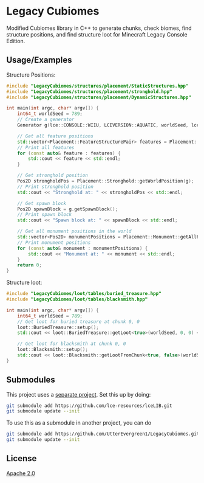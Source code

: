 # Legacy Cubiomes

Modified Cubiomes library in C++ to generate chunks, check biomes, find structure positions, and find structure loot for
Minecraft Legacy Console Edition.

## Usage/Examples

Structure Positions:

```c++
#include "LegacyCubiomes/structures/placement/StaticStructures.hpp"
#include "LegacyCubiomes/structures/placement/stronghold.hpp"
#include "LegacyCubiomes/structures/placement/DynamicStructures.hpp"

int main(int argc, char* argv[]) {
    int64_t worldSeed = 789;
    // Create a generator
    Generator g(lce::CONSOLE::WIIU, LCEVERSION::AQUATIC, worldSeed, lce::WORLDSIZE::CLASSIC, lce::BIOMESCALE::SMALL);

    // Get all feature positions
    std::vector<Placement::FeatureStructurePair> features = Placement::Feature::getAllFeaturePositions(&g);
    // Print all features
    for (const auto& feature : features) {
        std::cout << feature << std::endl;
    }

    // Get stronghold position
    Pos2D strongholdPos = Placement::Stronghold::getWorldPosition(g);
    // Print stronghold position
    std::cout << "Stronghold at: " << strongholdPos << std::endl;

    // Get spawn block
    Pos2D spawnBlock = g.getSpawnBlock();
    // Print spawn block
    std::cout << "Spawn block at: " << spawnBlock << std::endl;

    // Get all monument positions in the world
    std::vector<Pos2D> monumentPositions = Placement::Monument::getAllPositions(&g);
    // Print monument positions
    for (const auto& monument : monumentPositions) {
        std::cout << "Monument at: " << monument << std::endl;
    }
    return 0;
}
```

Structure loot:

```c++
#include "LegacyCubiomes/loot/tables/buried_treasure.hpp"
#include "LegacyCubiomes/loot/tables/blacksmith.hpp"

int main(int argc, char* argv[]) {
    int64_t worldSeed = 789;
    // Get loot for buried treasure at chunk 0, 0
    loot::BuriedTreasure::setup();
    std::cout << loot::BuriedTreasure::getLoot<true>(worldSeed, 0, 0) << std::endl;

    // Get loot for blacksmith at chunk 0, 0
    loot::Blacksmith::setup();
    std::cout << loot::Blacksmith::getLootFromChunk<true, false>(worldSeed, 0, 0) << std::endl;
}
```

## Submodules

This project uses a [separate project](https://github.com/zugebot/lce.git).
Set this up by doing:

```bash
git submodule add https://github.com/lce-resources/lceLIB.git
git submodule update --init
```

To use this as a submodule in another project, you can do

```bash
git submodule add https://github.com/UtterEvergreen1/LegacyCubiomes.git
git submodule update --init
```

## License

[Apache 2.0](https://www.apache.org/licenses/LICENSE-2.0)
